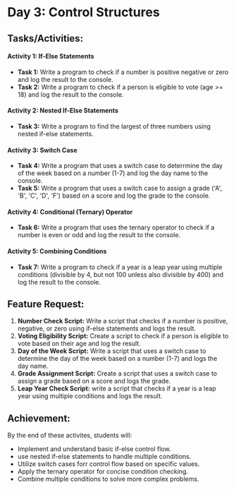 # Day 3: Control Structures

## Tasks/Activities:

#### Activity 1: If-Else Statements

- **Task 1:** Write a program to check if a number is positive negative or zero and log the result to the console.
- **Task 2:** Write a program to check if a person is eligible to vote (age >= 18) and log the result to the console.

  
#### Activity 2: Nested If-Else Statements

- **Task 3:** Write a program to find the largest of three numbers using nested if-else statements.

#### Activity 3: Switch Case

- **Task 4:** Write a program that uses a switch case to deterrmine the day of the week based on a number (1-7) and log the day name to the console.
- **Task 5:** Write a program that uses a switch case to assign a grade ('A', 'B', 'C', 'D', 'F') based on a score and log the grade to the console.
  
#### Activity 4: Conditional (Ternary) Operator

- **Task 6:** Write a program that uses the ternary operator to check if a number is even or odd and log the result to the console.

#### Activity 5: Combining Conditions

- **Task 7:** Write a program to check if a year is a leap year using multiple conditions (divisible by 4, but not 100 unless also divisible by 400) and log the result to the console.
  
## Feature Request:

1. **Number Check Script:** Write  a script that checks if a number is positive, negative, or zero using if-else statements and logs the result.
2. **Voting Eligibility Script:** Create a script to check if a person is eligible to vote based on their age and log the result.
3. **Day of the Week Script:** Write a script that uses a switch case to determine the day of the week based on a number (1-7) and logs the day name.
4. **Grade Assignment Script:** Create a script that uses a switch case to assign a grade based on a score and logs the grade.
5. **Leap Year Check Script:** write a script that checks if a year is a leap year using multiple conditions and logs the result.
   
## Achievement:

By the end of these activites, students will:
- Implement and understand basic if-else control flow.
- use nested if-else statements to handle multiple conditions.
- Utilize switch cases forr control flow based on specific values.
- Apply the ternary operator for concise condition checking.
- Combine multiple conditions to solve more complex problems.






